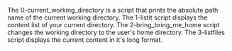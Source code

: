 The 0-current_working_directory is a script that prints the absolute path name of the current working directory.
The 1-listit script displays the content list of your current directory.
The 2-bring_bring_me_home script changes the working directory to the user's home directory.
The 3-listfiles script displays the current content in it's long format.
